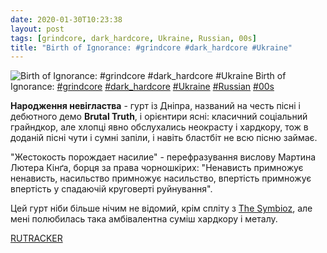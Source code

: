 ```yaml
---
date: 2020-01-30T10:23:38
layout: post
tags: [grindcore, dark_hardcore, Ukraine, Russian, 00s]
title: "Birth of Ignorance: #grindcore #dark_hardcore #Ukraine"
---
```

![Birth of Ignorance: #grindcore #dark_hardcore #Ukraine](https://res.cloudinary.com/vast-space-unexplored/image/upload/q_auto,dpr_auto,w_auto/photos/photo_867_30-01-2020_10-23-38.jpg)
Birth of Ignorance: [#grindcore](/tags/#grindcore) [#dark_hardcore](/tags/#dark_hardcore) [#Ukraine](/tags/#Ukraine) [#Russian](/tags/#Russian) [#00s](/tags/#00s)

**Народження невігластва** - гурт із Дніпра, названий на честь пісні і дебютного демо **Brutal Truth**, і орієнтири ясні: класичний соціальний грайндкор, але хлопці явно обслухались неокрасту і хардкору, тож в доданій пісні чути і сумні запіли, і навіть бластбіт не всю пісню займає.

&quot;Жестокость порождает насилие&quot; - перефразування вислову Мартина Лютера Кінґа, борця за права чорношкірих: &quot;Ненависть примножує ненависть, насильство примножує насильство, впертість примножує впертість у спадаючій круговерті руйнування&quot;.

Цей гурт ніби більше нічим не відомий, крім спліту з [The Symbioz](/2020-01-29-the-symbioz--hardcore-punk-dark-hardcore-hardcore), але мені полюбилась така амбівалентна суміш хардкору і металу.

[RUTRACKER](https://rutracker.org/forum/viewtopic.php?t=3426322)